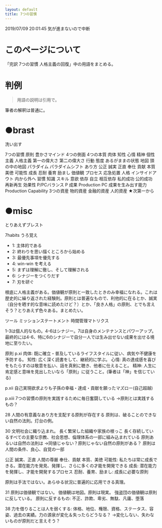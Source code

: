 ```yaml
---
layout: default
title: 7つの習慣
---
```


2019/07/09 20:01:45 気が進まないので中断

# このページについて
「完訳 7つの習慣 人格主義の回復」中の用語をまとめる。

# 判例
> 用語の説明は引用で。

筆者の解釈は普通に。

# ●brast
洗い出す

7つの習慣
原則
豊かさマインド
4つの側面
4つの本質
  肉体 知性 心情 精神
個性主義
人格主義
第一の偉大さ
第二の偉大さ
行動
態度
あるがままの状態
地図 頭の中の地図
パラダイム
パラダイムシフト
あり方
公正
誠実
正直
奉仕
貢献
本質
美徳
可能性
成長
忍耐
養育
励まし
価値観
プロセス
応急処置
人格
インサイドアウト 内から外へ
習慣
  知識 スキル 意欲
依存
自立
相互依存
私的成功
公的成功
再新再生
効果性
P/PCバランス
P 成果 Production
PC 成果を生み出す能力 Production Capability
3つの資産
  物的資産 金融的資産 人的資産
★次第一から

# ●misc
とりあえずブレスト

7habits うろ覚え
- 1: 主体的である
- 2: 終わりを思い描くところから始める
- 3: 最優先事項を優先する
- 4: win-win を考える
- 5: まずは理解に徹し、そして理解される
- 6: シナジーをつくりだす
- 7: 刃を研ぐ

根底に人格主義がある。価値観が原則と一致したときのみ幸福になれる。これは歴史的に繰り返された経験則。原則とは普遍なもので、利他的に在るとか、誠実（自分を晒す的な意味に読めたけど？）とか、「良き人格」の原則、とでも言えそう？とりあえず色々ある。まとめたい。

ツール
ミッションステートメント
時間管理マトリクス

1-3は個人的なもの。4-6はシナジー。7は自身のメンテナンスとパワーアップ。最終的には4-6、特に6のシナジーで自分一人では生み出せない成果を出せる境地に至りたい。

原則
p.xi
肉体: 既に確立・普及しているライフスタイルに従い、病気や不健康を予防する。
知性: 広く深く読書をして、継続的に学ぶ。
心情: 真の達成感を喜びをもたらすのは敬意を払い、話を真剣に聴き、他者に仕えること。
精神: 人生に肯定感と意味を見出したいなら「原則」に従うこと。(筆者は「神」を信じている)

p.xii
自己実現欲求よりも子孫の幸福・達成・貢献を願ったマズロー(自己超越)

p.xiii
7つの習慣の原則を実践するために毎日奮闘している
→原則とは実践するもの？

28
人間の有意義なあり方を支配する原則が存在する
原則は、破ることのできない自然の法則。灯台の例。

30
文明社会に織り込まれ。
長く繁栄した組織や家族の根っこ
長く存続しているすべての主要な宗教、社会思想、倫理体系の一部に組み込まれている
原則あるいは自然の法則は
→同値じゃない？原則じゃない自然の原則がある？
原則は人間の条件、良心、自覚の一部

公正
誠実、正直
人間の尊厳
奉仕、貢献
本質、美徳
可能性: 私たちは常に成長できる。潜在能力を発見、発揮し、さらに多くの才能を開発できる
成長: 潜在能力を発揮し、才能を開発するプロセス
忍耐、養育、励まし: 成長に必要な原則

原則は手法ではない。あらゆる状況に普遍的に応用できる真理。

31
原則は価値観ではない。
価値観は地図。原則は現実。
強盗団の価値観は原則に反している。
原則に反するもの: 不正、詐欺、卑劣、無駄、凡庸、堕落

38
力を借りることは人を弱くする: 体格、地位、権限、資格、ステータス、容姿、過去の実績。力の源泉が変化＆失ったらどうなる？
→変化しない、失わないものが原則だと言えそう？
